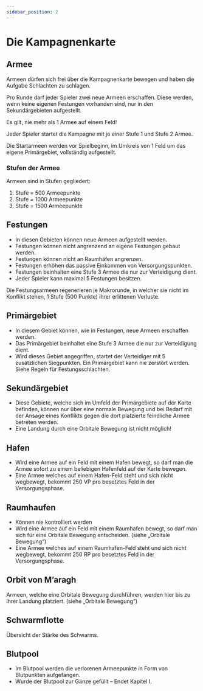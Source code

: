 ```yaml
---
sidebar_position: 2
---
```


# Die Kampagnenkarte

## Armee

Armeen dürfen sich frei über die Kampagnenkarte bewegen und haben die 	Aufgabe Schlachten zu schlagen.

Pro Runde darf jeder Spieler zwei neue Armeen erschaffen. Diese werden, wenn keine eigenen Festungen vorhanden sind, nur in den Sekundärgebieten aufgestellt.

Es gilt, nie mehr als 1 Armee auf einem Feld!

Jeder Spieler startet die Kampagne mit je einer Stufe 1 und Stufe 2 Armee.
		
Die Startarmeen werden vor Spielbeginn, im Umkreis von 1 Feld um das eigene Primärgebiet, vollständig aufgestellt.

### Stufen der Armee

Armeen sind in Stufen gegliedert:

1. Stufe = 500 Armeepunkte
2. Stufe = 1000 Armeepunkte
3. Stufe = 1500 Armeepunkte

## Festungen

- In diesen Gebieten können neue Armeen aufgestellt werden.
- Festungen können nicht angrenzend an eigene Festungen gebaut werden.
- Festungen können nicht an Raumhäfen angrenzen.
- Festungen erhöhen das passive Einkommen von Versorgungspunkten.
- Festungen beinhalten eine Stufe 3 Armee die nur zur Verteidigung dient.
- Jeder Spieler kann maximal 5 Festungen besitzen.

Die Festungsarmeen regenerieren je Makrorunde, in welcher sie nicht im Konflikt	stehen, 1 Stufe (500 Punkte) ihrer erlittenen Verluste.

## Primärgebiet

- In diesem Gebiet können, wie in Festungen, neue Armeen erschaffen werden.
- Das Primärgebiet beinhaltet eine Stufe 3 Armee die nur zur Verteidigung dient. 
- Wird dieses Gebiet angegriffen, startet der Verteidiger mit 5 zusätzlichen Siegpunkten. Ein Primärgebiet kann nie zerstört werden. Siehe Regeln für Festungsschlachten.

## Sekundärgebiet

- Diese Gebiete, welche sich im Umfeld der Primärgebiete auf der Karte befinden, können nur über eine normale Bewegung und bei Bedarf mit der Ansage eines Konflikts gegen die dort platzierte feindliche Armee betreten werden.
- Eine Landung durch eine Orbitale Bewegung ist nicht möglich! 

## Hafen

- Wird eine Armee auf ein Feld mit einem Hafen bewegt, so darf man die Armee sofort zu einem beliebigen Hafenfeld auf der Karte bewegen.
- Eine Armee welches auf einem Hafen-Feld steht und sich nicht wegbewegt, bekommt 250 VP pro besetztes Feld in der Versorgungsphase. 

## Raumhaufen

- Können nie kontrolliert werden
- Wird eine Armee auf ein Feld mit einem Raumhafen bewegt, so darf man sich 	für eine Orbitale Bewegung entscheiden. (siehe „Orbitale Bewegung“)
- Eine Armee welches auf einem Raumhafen-Feld steht und sich nicht wegbewegt, bekommt 250 RP pro besetztes Feld in der Versorgungsphase. 

## Orbit von M’aragh

Armeen, welche eine Orbitale Bewegung durchführen, werden hier bis zu ihrer Landung platziert. (siehe „Orbitale Bewegung“)

## Schwarmflotte

Übersicht der Stärke des Schwarms.

## Blutpool

- Im Blutpool werden die verlorenen Armeepunkte in Form von Blutpunkten aufgefangen. 
- Wurde der Blutpool zur Gänze gefüllt – Endet Kapitel I.